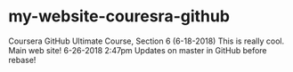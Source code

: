 # my-website-couresra-github
Coursera GitHub Ultimate Course, Section 6   (6-18-2018)
This is really cool.
Main web site!
6-26-2018 2:47pm Updates on master in GitHub before rebase!

